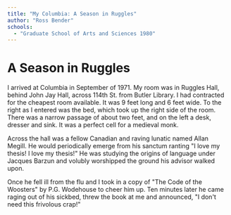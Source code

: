 ```yaml
---
title: "My Columbia: A Season in Ruggles"
author: "Ross Bender"
schools:
  - "Graduate School of Arts and Sciences 1980"
---
```


# A Season in Ruggles

I arrived at Columbia in September of 1971. My room was in Ruggles Hall, behind John Jay Hall, across 114th St. from Butler Library. I had contracted for the cheapest room available. It was 9 feet long and 6 feet wide. To the right as I entered was the bed, which took up the right side of the room. There was a narrow passage of about two feet, and on the left a desk, dresser and sink. It was a perfect cell for a medieval monk.

Across the hall was a fellow Canadian and raving lunatic named Allan Megill. He would periodically emerge from his sanctum ranting "I love my thesis! I love my thesis!" He was studying the origins of language under Jacques Barzun and volubly worshipped the ground his advisor walked upon.

Once he fell ill from the flu and I took in a copy of "The Code of the Woosters" by P.G. Wodehouse to cheer him up. Ten minutes later he came raging out of his sickbed, threw the book at me and announced, "I don't need this frivolous crap!"
